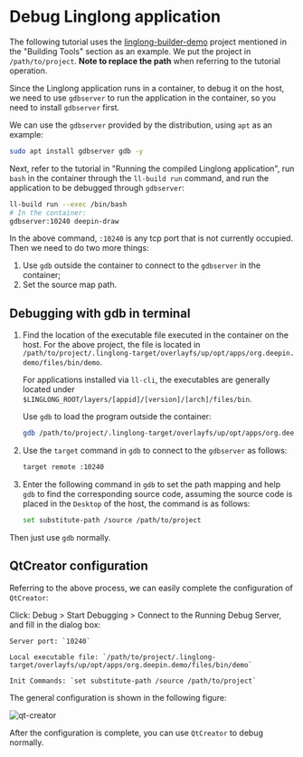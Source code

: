 # Debug Linglong application

The following tutorial uses the [linglong-builder-demo](https://github.com/linuxdeepin/linglong-builder-demo) project mentioned in the "Building Tools" section as an example. We put the project in `/path/to/project`. **Note to replace the path** when referring to the tutorial operation.

Since the Linglong application runs in a container, to debug it on the host, we need to use `gdbserver` to run the application in the container, so you need to install `gdbserver` first.

We can use the `gdbserver` provided by the distribution, using `apt` as an example:

```bash
sudo apt install gdbserver gdb -y
````

Next, refer to the tutorial in "Running the compiled Linglong application", run `bash` in the container through the `ll-build run` command, and run the application to be debugged through `gdbserver`:

```bash
ll-build run --exec /bin/bash
# In the container:
gdbserver:10240 deepin-draw
````

In the above command, `:10240` is any tcp port that is not currently occupied. Then we need to do two more things:

1. Use `gdb` outside the container to connect to the `gdbserver` in the container;
2. Set the source map path.

## Debugging with gdb in terminal

1. Find the location of the executable file executed in the container on the host. For the above project, the file is located in `/path/to/project/.linglong-target/overlayfs/up/opt/apps/org.deepin. demo/files/bin/demo`.
   
   For applications installed via `ll-cli`, the executables are generally located under `$LINGLONG_ROOT/layers/[appid]/[version]/[arch]/files/bin`.

   Use `gdb` to load the program outside the container:

   ```bash
   gdb /path/to/project/.linglong-target/overlayfs/up/opt/apps/org.deepin.demo/files/bin/demo
   ````

2. Use the `target` command in `gdb` to connect to the `gdbserver` as follows:

   ```bash
   target remote :10240
   ````

3. Enter the following command in `gdb` to set the path mapping and help `gdb` to find the corresponding source code, assuming the source code is placed in the `Desktop` of the host, the command is as follows:

   ```bash
   set substitute-path /source /path/to/project
   ````

Then just use `gdb` normally.

## QtCreator configuration

Referring to the above process, we can easily complete the configuration of `QtCreator`:

Click: Debug > Start Debugging > Connect to the Running Debug Server, and fill in the dialog box:

````text
Server port: `10240`

Local executable file: `/path/to/project/.linglong-target/overlayfs/up/opt/apps/org.deepin.demo/files/bin/demo`

Init Commands: `set substitute-path /source /path/to/project`
````

The general configuration is shown in the following figure:

![qt-creator](images/qt-creator.jpg)

After the configuration is complete, you can use `QtCreator` to debug normally.
